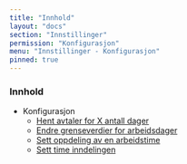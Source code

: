 ```yaml
---
title: "Innhold"
layout: "docs"
section: "Innstillinger"
permission: "Konfigurasjon"
menu: "Innstillinger - Konfigurasjon"
pinned: true
---
```


### Innhold

-	Konfigurasjon
	-	[Hent avtaler for X antall dager](konfigurasjon/antall_dager)
	-	[Endre grenseverdier for arbeidsdager](konfigurasjon/arbeidsdag_grenseverdier)
	-   [Sett oppdeling av en arbeidstime](konfigurasjon/time_inndeling)
    -   [Sett time inndelingen](konfigurasjon/time_inndeling)
